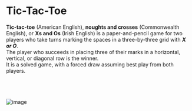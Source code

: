 # Tic-Tac-Toe
**Tic-tac-toe** (American English), **noughts and crosses** (Commonwealth English), or **Xs and Os** (Irish English) is a paper-and-pencil game for two players who take turns marking the spaces in a three-by-three grid with ***X or O***. 
<br>
The player who succeeds in placing three of their marks in a horizontal, vertical, or diagonal row is the winner.<br> It is a solved game, with a forced draw assuming best play from both players.
<br>
<br>
<br>
<br>
<br>
![image](https://user-images.githubusercontent.com/66867030/190922833-8b125e5d-cc89-44a1-8247-0381e92f18d2.png)
